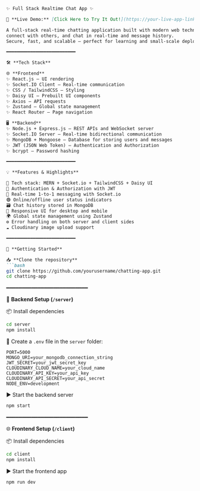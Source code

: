 
````markdown
✨ Full Stack Realtime Chat App ✨

🔗 **Live Demo:** [Click Here to Try It Out!](https://your-live-app-link.com)

A full-stack real-time chatting application built with modern web technologies. This app allows users to register/login,  
connect with others, and chat in real-time and message history.  
Secure, fast, and scalable — perfect for learning and small-scale deployment.

━━━━━━━━━━━━━━━━━━━━━━━━━━

🛠️ **Tech Stack**

🌐 **Frontend**  
✨ React.js – UI rendering  
✨ Socket.IO Client – Real-time communication  
✨ CSS / TailwindCSS – Styling  
✨ Daisy UI – Prebuilt UI components  
✨ Axios – API requests  
✨ Zustand – Global state management  
✨ React Router – Page navigation  

🖥️ **Backend**  
✨ Node.js + Express.js – REST APIs and WebSocket server  
✨ Socket.IO Server – Real-time bidirectional communication  
✨ MongoDB + Mongoose – Database for storing users and messages  
✨ JWT (JSON Web Token) – Authentication and Authorization  
✨ bcrypt – Password hashing  

━━━━━━━━━━━━━━━━━━━━━━━━━━

💡 **Features & Highlights**

🌟 Tech stack: MERN + Socket.io + TailwindCSS + Daisy UI  
🔐 Authentication & Authorization with JWT  
💬 Real-time 1-to-1 messaging with Socket.io  
🟢 Online/offline user status indicators  
🗃️ Chat history stored in MongoDB  
📱 Responsive UI for desktop and mobile  
🌍 Global state management using Zustand  
⚙️ Error handling on both server and client sides  
☁️ Cloudinary image upload support  

━━━━━━━━━━━━━━━━━━━━━━━━━━

🚀 **Getting Started**

📥 **Clone the repository**
```bash
git clone https://github.com/yourusername/chatting-app.git
cd chatting-app
````

━━━━━━━━━━━━━━━━━━━━━━━━━━

🔧 **Backend Setup (`/server`)**

📦 Install dependencies

```bash
cd server
npm install
```

📝 Create a `.env` file in the `server` folder:

```env
PORT=5000
MONGO_URI=your_mongodb_connection_string
JWT_SECRET=your_jwt_secret_key
CLOUDINARY_CLOUD_NAME=your_cloud_name
CLOUDINARY_API_KEY=your_api_key
CLOUDINARY_API_SECRET=your_api_secret
NODE_ENV=development
```

▶️ Start the backend server

```bash
npm start
```

━━━━━━━━━━━━━━━━━━━━━━━━━━

🌐 **Frontend Setup (`/client`)**

📦 Install dependencies

```bash
cd client
npm install
```

▶️ Start the frontend app

```bash
npm run dev
```
